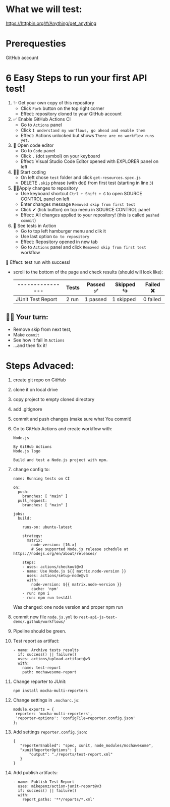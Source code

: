# What we will test:

https://httpbin.org/#/Anything/get_anything

# Prerequesties
GitHub account

# 6 Easy Steps to run your first API test! 

1. ✨ Get your own copy of this repository
   - Click `Fork` button on the top right corner
   - Effect: repository cloned to your GitHub account
1. ✅ Enable GitHub Actions CI
   - Go to `Actions` panel
   - Click `I understand my worflows, go ahead and enable them`
   - Effect: Actions unlocked but shows `There are no workflow runs yet.`
1. 📜 Open code editor 
   - Go to `Code` panel
   - Click `.` (dot symbol) on your keyboard 
   - Effect: Visual Studio Code Editor opened with EXPLORER panel on left
1. 🐱‍💻 Start coding 
   - On left chose `test` folder and click `get-resources.spec.js`
   - DELETE `.skip` phrase (with dot) from first test (starting in line `3`)
1. 🐱‍🏍Apply changes to repository
   - Use keyboard shortcut `Ctrl + Shift + G` to open SOURCE CONTROL panel on left
   - Enter changes message `Removed skip from first test`
   - Click ✔ (tick button) on top menu in SOURCE CONTROL panel
   - Effect: All changes applied to your repository! (this is called `pushed commit`)
1. 👀 See tests in Action
   - Go to top left hamburger menu and clik it
   - Use last option `Go to repository`
   - Effect: Repository opened in new tab
   - Go to `Actions` panel and click `Removed skip from first test` workflow

🎉 Effect: test run with success!
   - scroll to the bottom of the page and check results (should will look like):


      | ---------------- | Tests | Passed ✅ | Skipped ↪️ | Failed ❌ |
      | ---------------- | ----- | --------- | ----------- | --------- |
      |JUnit Test Report | 2 run | 1 passed  | 1 skipped   | 0 failed  |


## 👨‍💻 Your turn: 
   - Remove skip from next test, 
   - Make `commit`
   - See how it fail in `Actions`
   - ...and then fix it!


# Steps Advaced:
 
1. create git repo on GitHub
1. clone it on local drive
1. copy project to empty cloned directory
1. add .gitignore
1. commit and push changes (make sure what You commit)
1. Go to GitHub Actions and create workflow with:
    ```
    Node.js

    By GitHub Actions
    Node.js logo

    Build and test a Node.js project with npm.
    ```
1. change config to:
    ```
    name: Running tests on CI

    on:
      push:
        branches: [ "main" ]
      pull_request:
        branches: [ "main" ]

    jobs:
      build:

        runs-on: ubuntu-latest

        strategy:
          matrix:
            node-version: [16.x]
            # See supported Node.js release schedule at https://nodejs.org/en/about/releases/

        steps:
        - uses: actions/checkout@v3
        - name: Use Node.js ${{ matrix.node-version }}
          uses: actions/setup-node@v3
          with:
            node-version: ${{ matrix.node-version }}
            cache: 'npm'
        - run: npm i
        - run: npm run testAll
    ```
    Was changed: one node version and proper npm run

1. commit new file `node.js.yml` to `rest-api-js-test-demo/.github/workflows/`
1. Pipeline should be green.
1. Test report as artifact:
    ```
    - name: Archive tests results
      if: success() || failure()
      uses: actions/upload-artifact@v3
      with:
        name: test-report
        path: mochawesome-report
    ```

1. Change reporter to JUnit:
    ```
    npm install mocha-multi-reporters
    ```
1. Change settings in `.mocharc.js`:
   ```
   module.exports = {
    reporter: 'mocha-multi-reporters',
    'reporter-options': 'configFile=reporter.config.json'
   };
    ```
1. Add settings `reporter.config.json`:
   ```
   {
      "reporterEnabled": "spec, xunit, node_modules/mochawesome",
      "xunitReporterOptions": {
          "output": "./reports/test-report.xml"
      }
   }
   ```
1. Add publish artifacts:
    ```
    - name: Publish Test Report
      uses: mikepenz/action-junit-report@v3
      if: success() || failure()
      with:
        report_paths: '**/reports/*.xml'
    ```